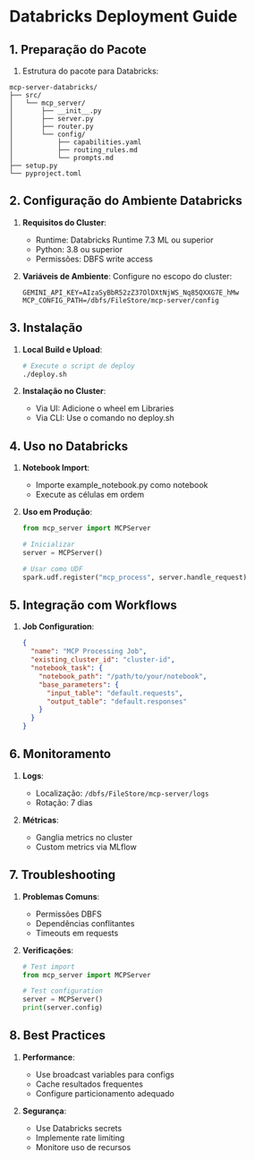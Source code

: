 # Databricks Deployment Guide

## 1. Preparação do Pacote

1. Estrutura do pacote para Databricks:
```
mcp-server-databricks/
├── src/
│   └── mcp_server/
│       ├── __init__.py
│       ├── server.py
│       ├── router.py
│       └── config/
│           ├── capabilities.yaml
│           ├── routing_rules.md
│           └── prompts.md
├── setup.py
└── pyproject.toml
```

## 2. Configuração do Ambiente Databricks

1. **Requisitos do Cluster**:
   - Runtime: Databricks Runtime 7.3 ML ou superior
   - Python: 3.8 ou superior
   - Permissões: DBFS write access

2. **Variáveis de Ambiente**:
   Configure no escopo do cluster:
   ```
   GEMINI_API_KEY=AIzaSyBbR52zZ37OlDXtNjWS_Nq85QXXG7E_hMw
   MCP_CONFIG_PATH=/dbfs/FileStore/mcp-server/config
   ```

## 3. Instalação

1. **Local Build e Upload**:
   ```bash
   # Execute o script de deploy
   ./deploy.sh
   ```

2. **Instalação no Cluster**:
   - Via UI: Adicione o wheel em Libraries
   - Via CLI: Use o comando no deploy.sh

## 4. Uso no Databricks

1. **Notebook Import**:
   - Importe example_notebook.py como notebook
   - Execute as células em ordem

2. **Uso em Produção**:
   ```python
   from mcp_server import MCPServer
   
   # Inicializar
   server = MCPServer()
   
   # Usar como UDF
   spark.udf.register("mcp_process", server.handle_request)
   ```

## 5. Integração com Workflows

1. **Job Configuration**:
   ```json
   {
     "name": "MCP Processing Job",
     "existing_cluster_id": "cluster-id",
     "notebook_task": {
       "notebook_path": "/path/to/your/notebook",
       "base_parameters": {
         "input_table": "default.requests",
         "output_table": "default.responses"
       }
     }
   }
   ```

## 6. Monitoramento

1. **Logs**:
   - Localização: `/dbfs/FileStore/mcp-server/logs`
   - Rotação: 7 dias

2. **Métricas**:
   - Ganglia metrics no cluster
   - Custom metrics via MLflow

## 7. Troubleshooting

1. **Problemas Comuns**:
   - Permissões DBFS
   - Dependências conflitantes
   - Timeouts em requests

2. **Verificações**:
   ```python
   # Test import
   from mcp_server import MCPServer
   
   # Test configuration
   server = MCPServer()
   print(server.config)
   ```

## 8. Best Practices

1. **Performance**:
   - Use broadcast variables para configs
   - Cache resultados frequentes
   - Configure particionamento adequado

2. **Segurança**:
   - Use Databricks secrets
   - Implemente rate limiting
   - Monitore uso de recursos
